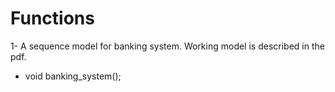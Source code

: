 <h1>Functions</h1>

1- A sequence model for banking system. Working model is described in the pdf.  
- void banking_system();  